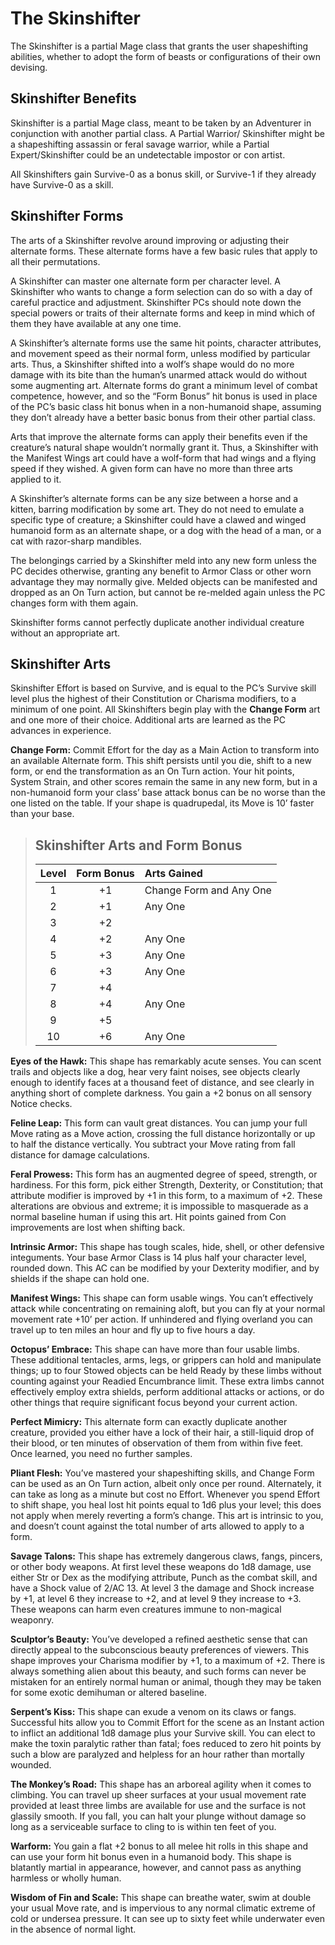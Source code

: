# The Skinshifter

The Skinshifter is a partial Mage class that grants the user shapeshifting abilities, whether to adopt the form of beasts or configurations
of their own devising.

## Skinshifter Benefits

Skinshifter is a partial Mage class, meant to be taken by an Adventurer in conjunction with another partial class. A Partial Warrior/
Skinshifter might be a shapeshifting assassin or feral savage warrior, while a Partial Expert/Skinshifter could be an undetectable
impostor or con artist.

All Skinshifters gain Survive-0 as a bonus skill, or Survive-1 if
they already have Survive-0 as a skill.

## Skinshifter Forms

The arts of a Skinshifter revolve around improving or adjusting their
alternate forms. These alternate forms have a few basic rules that
apply to all their permutations.

A Skinshifter can master one alternate form per character level.
A Skinshifter who wants to change a form selection can do so with
a day of careful practice and adjustment. Skinshifter PCs should
note down the special powers or traits of their alternate forms and
keep in mind which of them they have available at any one time.

A Skinshifter’s alternate forms use the same hit points, character
attributes, and movement speed as their normal form, unless modified by particular arts. Thus, a Skinshifter shifted into a wolf’s shape
would do no more damage with its bite than the human’s unarmed
attack would do without some augmenting art. Alternate forms do
grant a minimum level of combat competence, however, and so
the “Form Bonus” hit bonus is used in place of the PC’s basic class
hit bonus when in a non-humanoid shape, assuming they don’t
already have a better basic bonus from their other partial class.

Arts that improve the alternate forms can apply their benefits
even if the creature’s natural shape wouldn’t normally grant it. Thus,
a Skinshifter with the Manifest Wings art could have a wolf-form
that had wings and a flying speed if they wished. A given form can
have no more than three arts applied to it.

A Skinshifter’s alternate forms can be any size between a horse
and a kitten, barring modification by some art. They do not need
to emulate a specific type of creature; a Skinshifter could have a
clawed and winged humanoid form as an alternate shape, or a
dog with the head of a man, or a cat with razor-sharp mandibles.

The belongings carried by a Skinshifter meld into any new form
unless the PC decides otherwise, granting any benefit to Armor
Class or other worn advantage they may normally give. Melded
objects can be manifested and dropped as an On Turn action,
but cannot be re-melded again unless the PC changes form with
them again.

Skinshifter forms cannot perfectly duplicate another individual creature without an appropriate art.

## Skinshifter Arts

Skinshifter Effort is based on Survive, and is equal to the PC’s Survive skill level plus the highest of their Constitution or Charisma
modifiers, to a minimum of one point. All Skinshifters begin play
with the **Change Form** art and one more of their choice. Additional
arts are learned as the PC advances in experience.

**Change Form:** Commit Effort for the day as a Main Action to transform into an available Alternate form. This shift persists until you die,
shift to a new form, or end the transformation as an On Turn action.
Your hit points, System Strain, and other scores remain the same in
any new form, but in a non-humanoid form your class’ base attack
bonus can be no worse than the one listed on the table. If your shape
is quadrupedal, its Move is 10’ faster than your base.

<blockquote class="table">

## Skinshifter Arts and Form Bonus

| Level | Form Bonus | Arts Gained             |
| :---: | :--------: | :---------------------- |
|   1   |     +1     | Change Form and Any One |
|   2   |     +1     | Any One                 |
|   3   |     +2     |                         |
|   4   |     +2     | Any One                 |
|   5   |     +3     | Any One                 |
|   6   |     +3     | Any One                 |
|   7   |     +4     |                         |
|   8   |     +4     | Any One                 |
|   9   |     +5     |                         |
|  10   |     +6     | Any One                 |

</blockquote>

**Eyes of the Hawk:** This shape has remarkably acute senses. You can
scent trails and objects like a dog, hear very faint noises, see objects
clearly enough to identify faces at a thousand feet of distance, and
see clearly in anything short of complete darkness. You gain a +2
bonus on all sensory Notice checks.

**Feline Leap:** This form can vault great distances. You can jump your
full Move rating as a Move action, crossing the full distance horizontally or up to half the distance vertically. You subtract your Move
rating from fall distance for damage calculations.

**Feral Prowess:** This form has an augmented degree of speed,
strength, or hardiness. For this form, pick either Strength, Dexterity,
or Constitution; that attribute modifier is improved by +1 in this form,
to a maximum of +2. These alterations are obvious and extreme; it is
impossible to masquerade as a normal baseline human if using this art.
Hit points gained from Con improvements are lost when shifting back.

**Intrinsic Armor:** This shape has tough scales, hide, shell, or other
defensive integuments. Your base Armor Class is 14 plus half your
character level, rounded down. This AC can be modified by your
Dexterity modifier, and by shields if the shape can hold one.

**Manifest Wings:** This shape can form usable wings. You can’t effectively attack while concentrating on remaining aloft, but you can
fly at your normal movement rate +10’ per action. If unhindered and
flying overland you can travel up to ten miles an hour and fly up to
five hours a day.

**Octopus’ Embrace:** This shape can have more than four usable
limbs. These additional tentacles, arms, legs, or grippers can hold and
manipulate things; up to four Stowed objects can be held Ready by
these limbs without counting against your Readied Encumbrance limit.
These extra limbs cannot effectively employ extra shields, perform
additional attacks or actions, or do other things that require significant
focus beyond your current action.

**Perfect Mimicry:** This alternate form can exactly duplicate another
creature, provided you either have a lock of their hair, a still-liquid
drop of their blood, or ten minutes of observation of them from within
five feet. Once learned, you need no further samples.

**Pliant Flesh:** You’ve mastered your shapeshifting skills, and Change
Form can be used as an On Turn action, albeit only once per round.
Alternately, it can take as long as a minute but cost no Effort. Whenever you spend Effort to shift shape, you heal lost hit points equal
to 1d6 plus your level; this does not apply when merely reverting a
form’s change. This art is intrinsic to you, and doesn’t count against
the total number of arts allowed to apply to a form.

**Savage Talons:** This shape has extremely dangerous claws, fangs,
pincers, or other body weapons. At first level these weapons do 1d8
damage, use either Str or Dex as the modifying attribute, Punch as
the combat skill, and have a Shock value of 2/AC 13. At level 3 the
damage and Shock increase by +1, at level 6 they increase to +2,
and at level 9 they increase to +3. These weapons can harm even
creatures immune to non-magical weaponry.

**Sculptor’s Beauty:** You’ve developed a refined aesthetic sense
that can directly appeal to the subconscious beauty preferences of
viewers. This shape improves your Charisma modifier by +1, to a maximum of +2. There is always something alien about this beauty,
and such forms can never be mistaken for an entirely normal human
or animal, though they may be taken for some exotic demihuman
or altered baseline.

**Serpent’s Kiss:** This shape can exude a venom on its claws or fangs.
Successful hits allow you to Commit Effort for the scene as an Instant
action to inflict an additional 1d8 damage plus your Survive skill. You
can elect to make the toxin paralytic rather than fatal; foes reduced
to zero hit points by such a blow are paralyzed and helpless for an
hour rather than mortally wounded.

**The Monkey’s Road:** This shape has an arboreal agility when it
comes to climbing. You can travel up sheer surfaces at your usual
movement rate provided at least three limbs are available for use
and the surface is not glassily smooth. If you fall, you can halt your
plunge without damage so long as a serviceable surface to cling to
is within ten feet of you.

**Warform:** You gain a flat +2 bonus to all melee hit rolls in this shape
and can use your form hit bonus even in a humanoid body. This shape
is blatantly martial in appearance, however, and cannot pass as
anything harmless or wholly human.

**Wisdom of Fin and Scale:** This shape can breathe water, swim
at double your usual Move rate, and is impervious to any normal
climatic extreme of cold or undersea pressure. It can see up to sixty
feet while underwater even in the absence of normal light.

